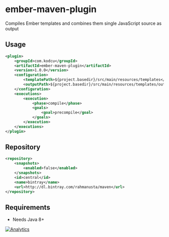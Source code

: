 ember-maven-plugin
==================

Compiles Ember templates and combines them single JavaScript source as output

## Usage

```xml
<plugin>
    <groupId>com.kodcu</groupId>
    <artifactId>ember-maven-plugin</artifactId>
    <version>1.0.0</version>
    <configuration>
        <templatePath>${project.basedir}/src/main/resources/templates</templatePath>
        <outputPath>${project.basedir}/src/main/resources/templates/output.js</outputPath>
    </configuration>
    <executions>
        <execution>
            <phase>compile</phase>
            <goals>
                <goal>precompile</goal>
            </goals>
        </execution>
    </executions>
</plugin>
```

## Repository

```xml
<repository>
    <snapshots>
        <enabled>false</enabled>
    </snapshots>
    <id>central</id>
    <name>bintray</name>
    <url>http://dl.bintray.com/rahmanusta/maven</url>
</repository>
```

## Requirements

* Needs Java 8+

[![Analytics](https://ga-beacon.appspot.com/UA-52823012-1/ember-maven-plugin/readme)](https://github.com/rahmanusta/ember-maven-plugin)
